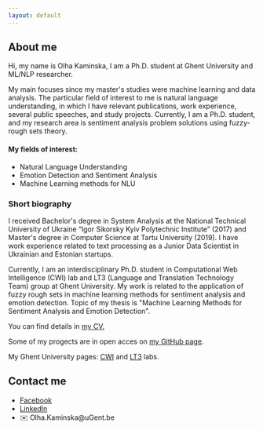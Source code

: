 ```yaml
---
layout: default
---
```

<!--<h1 style="color:Tomato;text-align:center;">Machine Learning and Natural Language Processing research</h1> -->

<h2>About me</h2>

<p class="main-text">Hi, my name is Olha Kaminska, I am a Ph.D. student at Ghent University and ML/NLP researcher.</p>
<p class="main-text">My main focuses since my master's studies were machine learning and data analysis. The particular field
of interest to me is natural language understanding, in which I have relevant publications, work experience, several
public speeches, and study projects. Currently, I am a Ph.D. student, and my research area is sentiment
analysis problem solutions using fuzzy-rough sets theory.</p>
  
<h4>My fields of interest:</h4>
<div class="main-text">
  <ul>
    <li>Natural Language Understanding</li>
    <li>Emotion Detection and Sentiment Analysis</li>
    <li>Machine Learning methods for NLU</li>
  </ul>
</div>

<h3>Short biography</h3>
<p>I received Bachelor's degree in System Analysis at the National Technical University of Ukraine “Igor Sikorsky Kyiv Polytechnic Institute” (2017) and Master's degree in Computer Science at Tartu University (2019). I have work experience related to text processing as a Junior Data Scientist in Ukrainian and Estonian startups.</p>
<p>Currently, I am an interdisciplinary Ph.D. student in Computational Web Intelligence (CWI) lab and LT3 (Language and Translation Technology Team) group at Ghent University. My work is related to the application of fuzzy rough sets in machine learning methods for sentiment analysis and emotion detection. Topic of my thesis is "Machine Learning Methods for Sentiment Analysis and Emotion Detection".</p>
<p>You can find details in <a href="olha-kaminska.github.io/documents/Olha_Kamiska_CV.pdf" target="_blank">my CV.</a></p>
<p>Some of my progects are in open acces on <a href="https://github.com/olha-kaminska">my GitHub page</a>.</p> 
<p>My Ghent University pages: <a href="https://cwi.ugent.be/research/team/olha-kaminska.php">CWI</a> and <a href="https://www.lt3.ugent.be/people/olha-kaminska">LT3</a> labs.</p> 

<h2 >Contact me</h2>
<div class="main-text">
  <ul>
    <li><a href="https://www.facebook.com/olha.kaminska.399">Facebook</a></li>
    <li><a href="https://www.linkedin.com/in/olha-kaminska-97027513a/">LinkedIn</a></li>
    <li><div class="links">
  <span class="icon">✉️ </span>Olha.Kaminska@uGent.be
</div></li>
  </ul>
</div>
